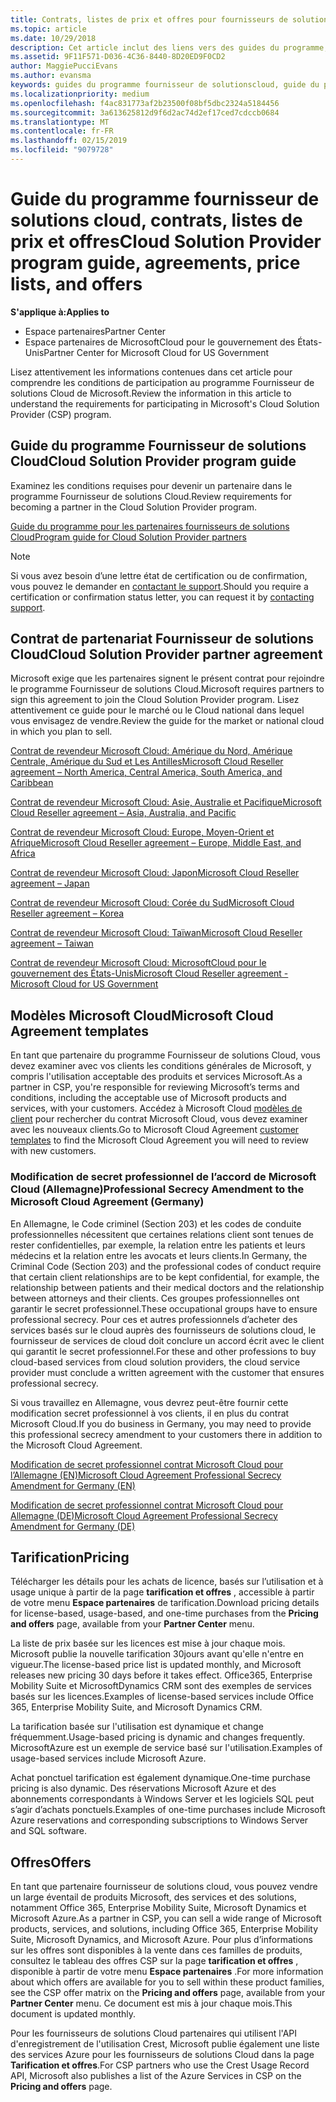 ```yaml
---
title: Contrats, listes de prix et offres pour fournisseurs de solutions Cloud | Espace partenaires
ms.topic: article
ms.date: 10/29/2018
description: Cet article inclut des liens vers des guides du programme, des contrats de partenariat, des contrats client, des listes de prix et des offres pour fournisseurs de solutions Cloud.
ms.assetid: 9F11F571-D036-4C36-8440-8D20ED9F0CD2
author: MaggiePucciEvans
ms.author: evansma
keywords: guides du programme fournisseur de solutionscloud, guide du programme, contrats de partenariat, contrat client, listes de prix, offres
ms.localizationpriority: medium
ms.openlocfilehash: f4ac831773af2b23500f08bf5dbc2324a5184456
ms.sourcegitcommit: 3a613625812d9f6d2ac74d2ef17ced7cdccb0684
ms.translationtype: MT
ms.contentlocale: fr-FR
ms.lasthandoff: 02/15/2019
ms.locfileid: "9079728"
---
```

# <a name="cloud-solution-provider-program-guide-agreements-price-lists-and-offers"></a><span data-ttu-id="ee792-104">Guide du programme fournisseur de solutions cloud, contrats, listes de prix et offres</span><span class="sxs-lookup"><span data-stu-id="ee792-104">Cloud Solution Provider program guide, agreements, price lists, and offers</span></span>

**<span data-ttu-id="ee792-105">S'applique à:</span><span class="sxs-lookup"><span data-stu-id="ee792-105">Applies to</span></span>**

-  <span data-ttu-id="ee792-106">Espace partenaires</span><span class="sxs-lookup"><span data-stu-id="ee792-106">Partner Center</span></span>
-  <span data-ttu-id="ee792-107">Espace partenaires de MicrosoftCloud pour le gouvernement des États-Unis</span><span class="sxs-lookup"><span data-stu-id="ee792-107">Partner Center for Microsoft Cloud for US Government</span></span>


<span data-ttu-id="ee792-108">Lisez attentivement les informations contenues dans cet article pour comprendre les conditions de participation au programme Fournisseur de solutions Cloud de Microsoft.</span><span class="sxs-lookup"><span data-stu-id="ee792-108">Review the information in this article to understand the requirements for participating in Microsoft's Cloud Solution Provider (CSP) program.</span></span> 

## <a name="cloud-solution-provider-program-guide"></a><span data-ttu-id="ee792-109">Guide du programme Fournisseur de solutions Cloud</span><span class="sxs-lookup"><span data-stu-id="ee792-109">Cloud Solution Provider program guide</span></span>


<span data-ttu-id="ee792-110">Examinez les conditions requises pour devenir un partenaire dans le programme Fournisseur de solutions Cloud.</span><span class="sxs-lookup"><span data-stu-id="ee792-110">Review requirements for becoming a partner in the Cloud Solution Provider program.</span></span>

[<span data-ttu-id="ee792-111">Guide du programme pour les partenaires fournisseurs de solutions Cloud</span><span class="sxs-lookup"><span data-stu-id="ee792-111">Program guide for Cloud Solution Provider partners</span></span>](http://go.microsoft.com/fwlink/p/?LinkId=617100)

>[!Note]
><span data-ttu-id="ee792-112">Si vous avez besoin d’une lettre état de certification ou de confirmation, vous pouvez le demander en [contactant le support](https://partner.microsoft.com/pcv/servicerequests/create).</span><span class="sxs-lookup"><span data-stu-id="ee792-112">Should you require a certification or confirmation status letter, you can request it by [contacting support](https://partner.microsoft.com/pcv/servicerequests/create).</span></span>

## <a name="cloud-solution-provider-partner-agreement"></a><span data-ttu-id="ee792-113">Contrat de partenariat Fournisseur de solutions Cloud</span><span class="sxs-lookup"><span data-stu-id="ee792-113">Cloud Solution Provider partner agreement</span></span>

<span data-ttu-id="ee792-114">Microsoft exige que les partenaires signent le présent contrat pour rejoindre le programme Fournisseur de solutions Cloud.</span><span class="sxs-lookup"><span data-stu-id="ee792-114">Microsoft requires partners to sign this agreement to join the Cloud Solution Provider program.</span></span> <span data-ttu-id="ee792-115">Lisez attentivement ce guide pour le marché ou le Cloud national dans lequel vous envisagez de vendre.</span><span class="sxs-lookup"><span data-stu-id="ee792-115">Review the guide for the market or national cloud in which you plan to sell.</span></span>

[<span data-ttu-id="ee792-116">Contrat de revendeur Microsoft Cloud: Amérique du Nord, Amérique Centrale, Amérique du Sud et Les Antilles</span><span class="sxs-lookup"><span data-stu-id="ee792-116">Microsoft Cloud Reseller agreement – North America, Central America, South America, and Caribbean</span></span>](http://download.microsoft.com/download/2/C/8/2C8CAC17-FCE7-4F51-9556-4D77C7022DF5/MCRA2018_AOC_ENG_Sep2018_CR.pdf)

[<span data-ttu-id="ee792-117">Contrat de revendeur Microsoft Cloud: Asie, Australie et Pacifique</span><span class="sxs-lookup"><span data-stu-id="ee792-117">Microsoft Cloud Reseller agreement – Asia, Australia, and Pacific</span></span>](http://download.microsoft.com/download/2/C/8/2C8CAC17-FCE7-4F51-9556-4D77C7022DF5/MCRA2018_APOC_ENG_Mar2019_CR.pdf)



[<span data-ttu-id="ee792-118">Contrat de revendeur Microsoft Cloud: Europe, Moyen-Orient et Afrique</span><span class="sxs-lookup"><span data-stu-id="ee792-118">Microsoft Cloud Reseller agreement – Europe, Middle East, and Africa</span></span>](http://download.microsoft.com/download/2/C/8/2C8CAC17-FCE7-4F51-9556-4D77C7022DF5/MCRA2018_EOC_ENG_Sep2018_CR.pdf)

[<span data-ttu-id="ee792-119">Contrat de revendeur Microsoft Cloud: Japon</span><span class="sxs-lookup"><span data-stu-id="ee792-119">Microsoft Cloud Reseller agreement – Japan</span></span>](http://download.microsoft.com/download/2/C/8/2C8CAC17-FCE7-4F51-9556-4D77C7022DF5/MCRA2018_JPN_ENG_Sep2018_CR.pdf)

[<span data-ttu-id="ee792-120">Contrat de revendeur Microsoft Cloud: Corée du Sud</span><span class="sxs-lookup"><span data-stu-id="ee792-120">Microsoft Cloud Reseller agreement – Korea</span></span>](http://download.microsoft.com/download/2/C/8/2C8CAC17-FCE7-4F51-9556-4D77C7022DF5/MCRA2018_KOR_ENG_Sep2018_CR.pdf)

[<span data-ttu-id="ee792-121">Contrat de revendeur Microsoft Cloud: Taïwan</span><span class="sxs-lookup"><span data-stu-id="ee792-121">Microsoft Cloud Reseller agreement – Taiwan</span></span>](http://download.microsoft.com/download/2/C/8/2C8CAC17-FCE7-4F51-9556-4D77C7022DF5/MCRA2018_TAI_ENG_Sep2018_CR.pdf)

[<span data-ttu-id="ee792-122">Contrat de revendeur Microsoft Cloud: MicrosoftCloud pour le gouvernement des États-Unis</span><span class="sxs-lookup"><span data-stu-id="ee792-122">Microsoft Cloud Reseller agreement - Microsoft Cloud for US Government</span></span>](http://download.microsoft.com/download/2/C/8/2C8CAC17-FCE7-4F51-9556-4D77C7022DF5/MCRA2018_AOC_USGCC_ENG_Feb2019_CR.pdf)


## <a name="microsoft-cloud-agreement-templates"></a><span data-ttu-id="ee792-123">Modèles Microsoft Cloud</span><span class="sxs-lookup"><span data-stu-id="ee792-123">Microsoft Cloud Agreement templates</span></span>

<span data-ttu-id="ee792-124">En tant que partenaire du programme Fournisseur de solutions Cloud, vous devez examiner avec vos clients les conditions générales de Microsoft, y compris l'utilisation acceptable des produits et services Microsoft.</span><span class="sxs-lookup"><span data-stu-id="ee792-124">As a partner in CSP, you're responsible for reviewing Microsoft’s terms and conditions, including the acceptable use of Microsoft products and services, with your customers.</span></span> <span data-ttu-id="ee792-125">Accédez à Microsoft Cloud [modèles de client](agreements.md) pour rechercher du contrat Microsoft Cloud, vous devez examiner avec les nouveaux clients.</span><span class="sxs-lookup"><span data-stu-id="ee792-125">Go to Microsoft Cloud Agreement [customer templates](agreements.md) to find the Microsoft Cloud Agreement you will need to review with new customers.</span></span> 




### <a name="professional-secrecy-amendment-to-the-microsoft-cloud-agreement-germany"></a><span data-ttu-id="ee792-126">Modification de secret professionnel de l’accord de Microsoft Cloud (Allemagne)</span><span class="sxs-lookup"><span data-stu-id="ee792-126">Professional Secrecy Amendment to the Microsoft Cloud Agreement (Germany)</span></span>

<span data-ttu-id="ee792-127">En Allemagne, le Code criminel (Section 203) et les codes de conduite professionnelles nécessitent que certaines relations client sont tenues de rester confidentielles, par exemple, la relation entre les patients et leurs médecins et la relation entre les avocats et leurs clients.</span><span class="sxs-lookup"><span data-stu-id="ee792-127">In Germany, the Criminal Code (Section 203) and the professional codes of conduct require that certain client relationships are to be kept confidential, for example, the relationship between patients and their medical doctors and the relationship between attorneys and their clients.</span></span> <span data-ttu-id="ee792-128">Ces groupes professionnelles ont garantir le secret professionnel.</span><span class="sxs-lookup"><span data-stu-id="ee792-128">These occupational groups have to ensure professional secrecy.</span></span> <span data-ttu-id="ee792-129">Pour ces et autres professionnels d’acheter des services basés sur le cloud auprès des fournisseurs de solutions cloud, le fournisseur de services de cloud doit conclure un accord écrit avec le client qui garantit le secret professionnel.</span><span class="sxs-lookup"><span data-stu-id="ee792-129">For these and other professions to buy cloud-based services from cloud solution providers, the cloud service provider must conclude a written agreement with the customer that ensures professional secrecy.</span></span> 

<span data-ttu-id="ee792-130">Si vous travaillez en Allemagne, vous devrez peut-être fournir cette modification secret professionnel à vos clients, il en plus du contrat Microsoft Cloud.</span><span class="sxs-lookup"><span data-stu-id="ee792-130">If you do business in Germany, you may need to provide this professional secrecy amendment to your customers there in addition to the Microsoft Cloud Agreement.</span></span>

[<span data-ttu-id="ee792-131">Modification de secret professionnel contrat Microsoft Cloud pour l’Allemagne (EN)</span><span class="sxs-lookup"><span data-stu-id="ee792-131">Microsoft Cloud Agreement Professional Secrecy Amendment for Germany (EN)</span></span>](https://go.microsoft.com/fwlink/?linkid=2030827&clcid=0x409)

[<span data-ttu-id="ee792-132">Modification de secret professionnel contrat Microsoft Cloud pour Allemagne (DE)</span><span class="sxs-lookup"><span data-stu-id="ee792-132">Microsoft Cloud Agreement Professional Secrecy Amendment for Germany (DE)</span></span>](https://go.microsoft.com/fwlink/?linkid=2030827&clcid=0x407)


## <a name="pricing"></a><span data-ttu-id="ee792-133">Tarification</span><span class="sxs-lookup"><span data-stu-id="ee792-133">Pricing</span></span>


<span data-ttu-id="ee792-134">Télécharger les détails pour les achats de licence, basés sur l’utilisation et à usage unique à partir de la page **tarification et offres** , accessible à partir de votre menu **Espace partenaires** de tarification.</span><span class="sxs-lookup"><span data-stu-id="ee792-134">Download pricing details for license-based, usage-based, and one-time purchases from the **Pricing and offers** page, available from your **Partner Center** menu.</span></span> 

<span data-ttu-id="ee792-135">La liste de prix basée sur les licences est mise à jour chaque mois. Microsoft publie la nouvelle tarification 30jours avant qu'elle n'entre en vigueur.</span><span class="sxs-lookup"><span data-stu-id="ee792-135">The license-based price list is updated monthly, and Microsoft releases new pricing 30 days before it takes effect.</span></span> <span data-ttu-id="ee792-136">Office365, Enterprise Mobility Suite et MicrosoftDynamics CRM sont des exemples de services basés sur les licences.</span><span class="sxs-lookup"><span data-stu-id="ee792-136">Examples of license-based services include Office 365, Enterprise Mobility Suite, and Microsoft Dynamics CRM.</span></span> 

<span data-ttu-id="ee792-137">La tarification basée sur l'utilisation est dynamique et change fréquemment.</span><span class="sxs-lookup"><span data-stu-id="ee792-137">Usage-based pricing is dynamic and changes frequently.</span></span> <span data-ttu-id="ee792-138">MicrosoftAzure est un exemple de service basé sur l'utilisation.</span><span class="sxs-lookup"><span data-stu-id="ee792-138">Examples of usage-based services include Microsoft Azure.</span></span>

<span data-ttu-id="ee792-139">Achat ponctuel tarification est également dynamique.</span><span class="sxs-lookup"><span data-stu-id="ee792-139">One-time purchase pricing is also dynamic.</span></span> <span data-ttu-id="ee792-140">Des réservations Microsoft Azure et des abonnements correspondants à Windows Server et les logiciels SQL peut s’agir d’achats ponctuels.</span><span class="sxs-lookup"><span data-stu-id="ee792-140">Examples of one-time purchases include Microsoft Azure reservations and corresponding subscriptions to Windows Server and SQL software.</span></span> 


## <a name="offers"></a><span data-ttu-id="ee792-141">Offres</span><span class="sxs-lookup"><span data-stu-id="ee792-141">Offers</span></span>


<span data-ttu-id="ee792-142">En tant que partenaire fournisseur de solutions cloud, vous pouvez vendre un large éventail de produits Microsoft, des services et des solutions, notamment Office 365, Enterprise Mobility Suite, Microsoft Dynamics et Microsoft Azure.</span><span class="sxs-lookup"><span data-stu-id="ee792-142">As a partner in CSP, you can sell a wide range of Microsoft products, services, and solutions, including Office 365, Enterprise Mobility Suite, Microsoft Dynamics, and Microsoft Azure.</span></span> <span data-ttu-id="ee792-143">Pour plus d’informations sur les offres sont disponibles à la vente dans ces familles de produits, consultez le tableau des offres CSP sur la page **tarification et offres** , disponible à partir de votre menu **Espace partenaires** .</span><span class="sxs-lookup"><span data-stu-id="ee792-143">For more information about which offers are available for you to sell within these product families, see the CSP offer matrix on the **Pricing and offers** page, available from your **Partner Center** menu.</span></span> <span data-ttu-id="ee792-144">Ce document est mis à jour chaque mois.</span><span class="sxs-lookup"><span data-stu-id="ee792-144">This document is updated monthly.</span></span>

<span data-ttu-id="ee792-145">Pour les fournisseurs de solutions Cloud partenaires qui utilisent l'API d'enregistrement de l'utilisation Crest, Microsoft publie également une liste des services Azure pour les fournisseurs de solutions Cloud dans la page **Tarification et offres**.</span><span class="sxs-lookup"><span data-stu-id="ee792-145">For CSP partners who use the Crest Usage Record API, Microsoft also publishes a list of the Azure Services in CSP on the **Pricing and offers** page.</span></span>


